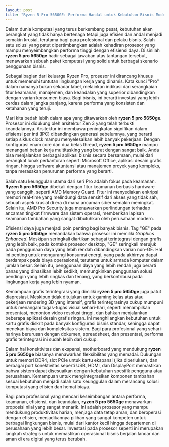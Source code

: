 ```yaml
---
layout: post
title: "Ryzen 5 Pro 5650GE: Performa Handal untuk Kebutuhan Bisnis Modern"
---
```


Dalam dunia komputasi yang terus berkembang pesat, kebutuhan akan perangkat yang tidak hanya bertenaga tetapi juga efisien dan andal menjadi semakin krusial, terutama bagi para profesional dan pelaku bisnis. Salah satu solusi yang patut dipertimbangkan adalah kehadiran prosesor yang mampu menyeimbangkan performa tinggi dengan efisiensi daya. Di sinilah **ryzen 5 pro 5650ge** hadir sebagai jawaban atas tantangan tersebut, menawarkan sebuah paket komputasi yang solid untuk berbagai skenario penggunaan bisnis.

Sebagai bagian dari keluarga Ryzen Pro, prosesor ini dirancang khusus untuk memenuhi tuntutan lingkungan kerja yang dinamis. Kata kunci "Pro" dalam namanya bukan sekadar label, melainkan indikasi dari serangkaian fitur keamanan, manajemen, dan keandalan yang superior dibandingkan dengan varian konsumen biasa. Bagi bisnis, ini berarti investasi yang lebih cerdas dalam jangka panjang, karena performa yang konsisten dan ketahanan yang teruji.

Mari kita bedah lebih dalam apa yang ditawarkan oleh **ryzen 5 pro 5650ge**. Prosesor ini didukung oleh arsitektur Zen 3 yang telah terbukti keandalannya. Arsitektur ini membawa peningkatan signifikan dalam efisiensi per inti (IPC) dibandingkan generasi sebelumnya, yang berarti setiap siklus clock mampu menyelesaikan lebih banyak pekerjaan. Dengan konfigurasi enam core dan dua belas thread, **ryzen 5 pro 5650ge** mampu menangani beban kerja multitasking yang berat dengan sangat baik. Anda bisa menjalankan berbagai aplikasi bisnis secara bersamaan, mulai dari perangkat lunak perkantoran seperti Microsoft Office, aplikasi desain grafis ringan, hingga software akuntansi atau manajemen proyek yang kompleks, tanpa merasakan penurunan performa yang berarti.

Salah satu keunggulan utama dari seri Pro adalah fokus pada keamanan. **Ryzen 5 pro 5650ge** dibekali dengan fitur keamanan berbasis hardware yang canggih, seperti AMD Memory Guard. Fitur ini menyediakan enkripsi memori real-time yang melindungi data sensitif dari akses yang tidak sah, sebuah aspek krusial di era di mana ancaman siber semakin meningkat. Selain itu, AMD Pro Security juga menawarkan perlindungan terhadap ancaman tingkat firmware dan sistem operasi, memberikan lapisan keamanan tambahan yang sangat dibutuhkan oleh perusahaan modern.

Efisiensi daya juga menjadi poin penting bagi banyak bisnis. Tag "GE" pada **ryzen 5 pro 5650ge** menandakan bahwa prosesor ini memiliki *Graphics Enhanced*. Meskipun seringkali diartikan sebagai terintegrasi dengan grafis yang lebih baik, pada konteks prosesor desktop, "GE" seringkali merujuk pada penggunaan daya yang lebih rendah dibandingkan varian non-GE. Hal ini penting untuk mengurangi konsumsi energi, yang pada akhirnya dapat berdampak pada biaya operasional, terutama untuk armada komputer dalam jumlah besar. Selain itu, penggunaan daya yang lebih rendah juga berarti panas yang dihasilkan lebih sedikit, memungkinkan penggunaan solusi pendingin yang lebih ringkas dan tenang, yang berkontribusi pada lingkungan kerja yang lebih nyaman.

Kemampuan grafis terintegrasi yang dimiliki **ryzen 5 pro 5650ge** juga patut diapresiasi. Meskipun tidak ditujukan untuk gaming kelas atas atau pekerjaan rendering 3D yang intensif, grafis terintegrasinya cukup mumpuni untuk menangani tugas-tugas visual sehari-hari, seperti menampilkan presentasi, menonton video resolusi tinggi, dan bahkan menjalankan beberapa aplikasi desain grafis ringan. Ini menghilangkan kebutuhan untuk kartu grafis diskrit pada banyak konfigurasi bisnis standar, sehingga dapat menekan biaya dan kompleksitas sistem. Bagi para profesional yang sehari-harinya berurusan dengan dokumen, spreadsheet, dan presentasi, performa grafis terintegrasi ini sudah lebih dari cukup.

Dalam hal konektivitas dan ekspansi, motherboard yang mendukung **ryzen 5 pro 5650ge** biasanya menawarkan fleksibilitas yang memadai. Dukungan untuk memori DDR4, slot PCIe untuk kartu ekspansi (jika diperlukan), dan berbagai port konektivitas seperti USB, HDMI, dan DisplayPort memastikan bahwa sistem dapat disesuaikan dengan kebutuhan spesifik pengguna atau perusahaan. Kemampuan untuk mengintegrasikan komponen tambahan sesuai kebutuhan menjadi salah satu keunggulan dalam merancang solusi komputasi yang efisien dan hemat biaya.

Bagi para profesional yang mencari keseimbangan antara performa, keamanan, efisiensi, dan keandalan, **ryzen 5 pro 5650ge** menawarkan proposisi nilai yang sangat menarik. Ini adalah prosesor yang mampu mendukung produktivitas harian, menjaga data tetap aman, dan beroperasi dengan efisien, menjadikannya pilihan yang sangat kompeten untuk berbagai lingkungan bisnis, mulai dari kantor kecil hingga departemen di perusahaan yang lebih besar. Investasi pada prosesor seperti ini merupakan langkah strategis untuk memastikan operasional bisnis berjalan lancar dan aman di era digital yang terus berubah.
